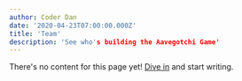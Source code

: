 ```yaml
---
author: Coder Dan
date: '2020-04-23T07:00:00.000Z'
title: 'Team'
description: 'See who's building the Aavegotchi Game'
---
```


There's no content for this page yet! [Dive in](https://github.com/aavegotchi/aavegotchi-wiki) and start writing.
